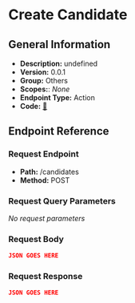 # Create Candidate

## General Information

- **Description:** undefined
- **Version:** 0.0.1
- **Group:** Others
- **Scopes:**: _None_
- **Endpoint Type:** Action
- **Code:** [🔗](https://github.com/NangoHQ/integration-templates/tree/main/integrations/checkr-partner/actions/create-candidate.ts)

## Endpoint Reference

### Request Endpoint

- **Path:** /candidates
- **Method:** POST

### Request Query Parameters

_No request parameters_

### Request Body

```json
JSON GOES HERE
```

### Request Response

```json
JSON GOES HERE
```
